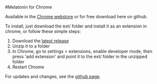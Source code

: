 #Melatonin for Chrome

Available in the [Chrome webstore](https://chrome.google.com/webstore/detail/melatonin/ijificlhclhfomkcamagbdpaodfjeokl) or for free download here on github.

To install, just download the ext/ folder and install it as an extension in chrome, or follow these simple steps:
  1. Download the [latest release](https://github.com/giraj/melatonin/archive/v0.3.zip)
  2. Unzip it to a folder
  3. In Chrome, go to settings > extensions, enable developer mode, then press 'add extension' and point it to the ext/ folder in the unzipped folder
  4. Restart Chrome

For updates and changes, see the [github page](https://giraj.github.io/melatonin/).
